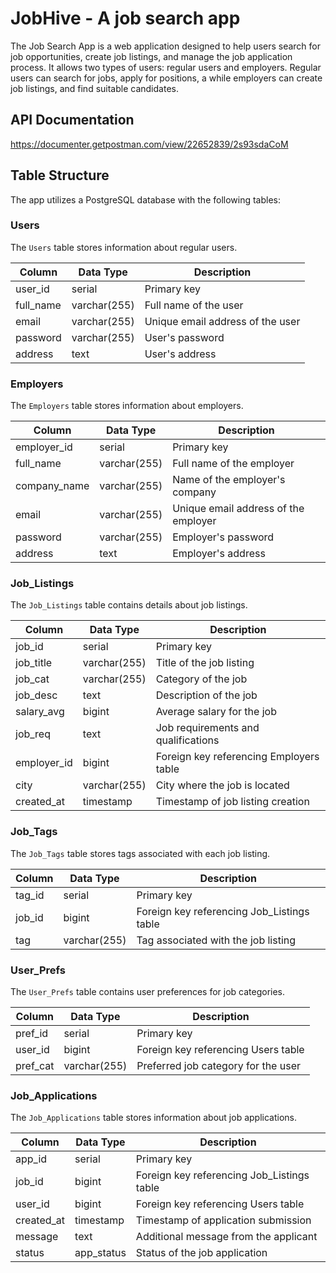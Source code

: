 # JobHive - A job search app

The Job Search App is a web application designed to help users search for job opportunities, create job listings, and manage the job application process. It allows two types of users: regular users and employers. Regular users can search for jobs, apply for positions, a while employers can create job listings, and find suitable candidates.

## API Documentation
https://documenter.getpostman.com/view/22652839/2s93sdaCoM

## Table Structure

The app utilizes a PostgreSQL database with the following tables:

### Users

The `Users` table stores information about regular users.

| Column     | Data Type         | Description                         |
|------------|------------------|-------------------------------------|
| user_id    | serial           | Primary key                         |
| full_name  | varchar(255)     | Full name of the user               |
| email      | varchar(255)     | Unique email address of the user    |
| password   | varchar(255)     | User's password                     |
| address    | text             | User's address                      |

### Employers

The `Employers` table stores information about employers.

| Column        | Data Type         | Description                              |
|---------------|------------------|------------------------------------------|
| employer_id   | serial           | Primary key                              |
| full_name     | varchar(255)     | Full name of the employer                 |
| company_name  | varchar(255)     | Name of the employer's company            |
| email         | varchar(255)     | Unique email address of the employer      |
| password      | varchar(255)     | Employer's password                      |
| address       | text             | Employer's address                       |

### Job_Listings

The `Job_Listings` table contains details about job listings.

| Column        | Data Type         | Description                              |
|---------------|------------------|------------------------------------------|
| job_id        | serial           | Primary key                              |
| job_title     | varchar(255)     | Title of the job listing                  |
| job_cat       | varchar(255)     | Category of the job                       |
| job_desc      | text             | Description of the job                    |
| salary_avg    | bigint           | Average salary for the job                |
| job_req       | text             | Job requirements and qualifications       |
| employer_id   | bigint           | Foreign key referencing Employers table   |
| city          | varchar(255)     | City where the job is located             |
| created_at    | timestamp        | Timestamp of job listing creation         |

### Job_Tags

The `Job_Tags` table stores tags associated with each job listing.

| Column    | Data Type    | Description                                 |
|-----------|--------------|---------------------------------------------|
| tag_id    | serial       | Primary key                                 |
| job_id    | bigint       | Foreign key referencing Job_Listings table   |
| tag       | varchar(255) | Tag associated with the job listing          |

### User_Prefs

The `User_Prefs` table contains user preferences for job categories.

| Column    | Data Type    | Description                               |
|-----------|--------------|-------------------------------------------|
| pref_id   | serial       | Primary key                               |
| user_id   | bigint       | Foreign key referencing Users table        |
| pref_cat  | varchar(255) | Preferred job category for the user        |

### Job_Applications

The `Job_Applications` table stores information about job applications.


| Column     | Data Type         | Description                               |
|------------|------------------|-------------------------------------------|
| app_id     | serial           | Primary key                               |
| job_id     | bigint           | Foreign key referencing Job_Listings table |
| user_id    | bigint           | Foreign key referencing Users table        |
| created_at | timestamp        | Timestamp of application submission        |
| message    | text             | Additional message from the applicant      |
| status     | app_status       | Status of the job application              |
